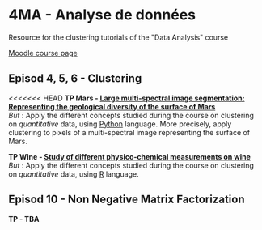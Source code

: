 # 4MA - Analyse de données
Resource for the clustering tutorials of the "Data Analysis" course

[Moodle course page](https://moodle.insa-toulouse.fr/course/view.php?id=1340)



## Episod 4, 5, 6 - Clustering 

<<<<<<< HEAD
**TP Mars - [Large multi-spectral image segmentation: Representing the geological diversity of the surface of Mars](TP-Mars/TP_Mars.ipynb)** <br>
_But_ : Apply the different concepts studied during the course on clustering on _quantitative_ data, using [Python](https://www.python.org/) language. More precisely, apply clustering to pixels of a multi-spectral image representing the surface of Mars. <br>

**TP Wine - [Study of different physico-chemical measurements on wine](TP-Wine/TP_wine.ipynb)** <br>
_But_ : Apply the different concepts studied during the course on clustering on _quantitative_ data, using [R](https://www.r-project.org/) language. <br>


##  Episod 10 - Non Negative Matrix Factorization 

**TP - TBA** <br>
